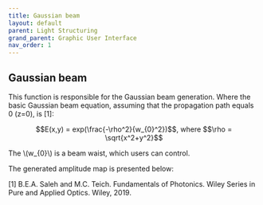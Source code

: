 ```yaml
---
title: Gaussian beam
layout: default
parent: Light Structuring
grand_parent: Graphic User Interface
nav_order: 1
---
```

## [](#header-2)Gaussian beam
<script id="MathJax-script" async src="https://cdn.jsdelivr.net/npm/mathjax@3/es5/tex-mml-chtml.js"></script>
This function is responsible for the Gaussian beam generation. Where the basic Gaussian beam equation, assuming that the propagation path equals 0 (z=0), is [1]:
<p align="center">
$$E(x,y) = exp(\frac{-\rho^2}{w_{0}^2})$$, where $$\rho = \sqrt{x^2+y^2}$$
<p>
The  \(w_{0}\) is a beam waist, which users can control.

The generated amplitude map is presented below:


[1] B.E.A. Saleh and M.C. Teich. Fundamentals of Photonics. Wiley Series in Pure and Applied Optics. Wiley, 2019.
 


